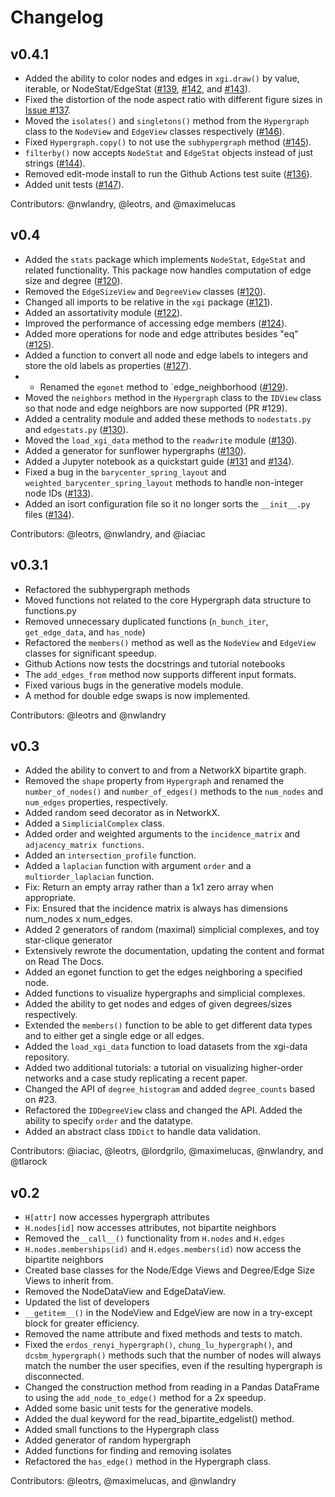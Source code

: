 # Changelog

## v0.4.1
* Added the ability to color nodes and edges in `xgi.draw()` by value, iterable, or NodeStat/EdgeStat ([#139](https://github.com/ComplexGroupInteractions/xgi/pull/139), [#142](https://github.com/ComplexGroupInteractions/xgi/pull/142), and [#143](https://github.com/ComplexGroupInteractions/xgi/pull/143)).
* Fixed the distortion of the node aspect ratio with different figure sizes in [Issue #137](https://github.com/ComplexGroupInteractions/xgi/issues/137).
* Moved the `isolates()` and `singletons()` method from the `Hypergraph` class to the `NodeView` and `EdgeView` classes respectively ([#146](https://github.com/ComplexGroupInteractions/xgi/pull/146)).
* Fixed `Hypergraph.copy()` to not use the `subhypergraph` method ([#145](https://github.com/ComplexGroupInteractions/xgi/pull/145)).
* `filterby()` now accepts `NodeStat` and `EdgeStat` objects instead of just strings ([#144](https://github.com/ComplexGroupInteractions/xgi/pull/144)).
* Removed edit-mode install to run the Github Actions test suite ([#136](https://github.com/ComplexGroupInteractions/xgi/pull/136)).
* Added unit tests ([#147](https://github.com/ComplexGroupInteractions/xgi/pull/147)).

Contributors: @nwlandry, @leotrs, and @maximelucas

## v0.4
* Added the `stats` package which implements `NodeStat`, `EdgeStat` and related functionality. This package now handles computation of edge size and degree ([#120](https://github.com/ComplexGroupInteractions/xgi/pull/120)).
* Removed the `EdgeSizeView` and `DegreeView` classes ([#120](https://github.com/ComplexGroupInteractions/xgi/pull/120)).
* Changed all imports to be relative in the `xgi` package ([#121](https://github.com/ComplexGroupInteractions/xgi/pull/121)).
* Added an assortativity module ([#122](https://github.com/ComplexGroupInteractions/xgi/pull/122)).
* Improved the performance of accessing edge members ([#124](https://github.com/ComplexGroupInteractions/xgi/pull/124)).
* Added more operations for node and edge attributes besides "eq" ([#125](https://github.com/ComplexGroupInteractions/xgi/pull/125)).
* Added a function to convert all node and edge labels to integers and store the old labels as properties ([#127](https://github.com/ComplexGroupInteractions/xgi/pull/127)).
* * Renamed the `egonet` method to `edge_neighborhood ([#129](https://github.com/ComplexGroupInteractions/xgi/pull/129)).
* Moved the `neighbors` method in the `Hypergraph` class to the `IDView` class so that node and edge neighbors are now supported (PR #129).
* Added a centrality module and added these methods to `nodestats.py` and `edgestats.py` ([#130](https://github.com/ComplexGroupInteractions/xgi/pull/130)).
* Moved the `load_xgi_data` method to the `readwrite` module ([#130](https://github.com/ComplexGroupInteractions/xgi/pull/130)).
* Added a generator for sunflower hypergraphs ([#130](https://github.com/ComplexGroupInteractions/xgi/pull/130)).
* Added a Jupyter notebook as a quickstart guide ([#131](https://github.com/ComplexGroupInteractions/xgi/pull/131) and [#134](https://github.com/ComplexGroupInteractions/xgi/pull/134)).
* Fixed a bug in the `barycenter_spring_layout` and `weighted_barycenter_spring_layout` methods to handle non-integer node IDs ([#133](https://github.com/ComplexGroupInteractions/xgi/pull/133)).
* Added an isort configuration file so it no longer sorts the `__init__.py` files ([#134](https://github.com/ComplexGroupInteractions/xgi/pull/134)).

Contributors: @leotrs, @nwlandry, and @iaciac

## v0.3.1
* Refactored the subhypergraph methods
* Moved functions not related to the core Hypergraph data structure to functions.py
* Removed unnecessary duplicated functions (`n_bunch_iter`, `get_edge_data`, and `has_node`)
* Refactored the `members()` method as well as the `NodeView` and `EdgeView` classes for significant speedup.
* Github Actions now tests the docstrings and tutorial notebooks
* The `add_edges_from` method now supports different input formats.
* Fixed various bugs in the generative models module.
* A method for double edge swaps is now implemented.

Contributors: @leotrs and @nwlandry

## v0.3
* Added the ability to convert to and from a NetworkX bipartite graph.
* Removed the `shape` property from `Hypergraph` and renamed the `number_of_nodes()` and `number_of_edges()` methods to the `num_nodes` and `num_edges` properties, respectively.
* Added random seed decorator as in NetworkX.
* Added a `SimplicialComplex` class.
* Added order and weighted arguments to the `incidence_matrix` and `adjacency_matrix functions`.
* Added an `intersection_profile` function.
* Added a `laplacian` function with argument `order` and a `multiorder_laplacian` function.
* Fix: Return an empty array rather than a 1x1 zero array when appropriate.
* Fix: Ensured that the incidence matrix is always has dimensions num_nodes x num_edges.
* Added 2 generators of random (maximal) simplicial complexes, and toy star-clique generator
* Extensively rewrote the documentation, updating the content and format on Read The Docs.
* Added an egonet function to get the edges neighboring a specified node.
* Added functions to visualize hypergraphs and simplicial complexes.
* Added the ability to get nodes and edges of given degrees/sizes respectively.
* Extended the `members()` function to be able to get different data types and to either get a single edge or all edges.
* Added the `load_xgi_data` function to load datasets from the xgi-data repository.
* Added two additional tutorials: a tutorial on visualizing higher-order networks and a case study replicating a recent paper.
* Changed the API of `degree_histogram` and added `degree_counts` based on #23.
* Refactored the `IDDegreeView` class and changed the API. Added the ability to specify `order` and the datatype.
* Added an abstract class `IDDict` to handle data validation.

Contributors: @iaciac, @leotrs, @lordgrilo, @maximelucas, @nwlandry, and @tlarock

## v0.2
* `H[attr]` now accesses hypergraph attributes
* `H.nodes[id]` now accesses attributes, not bipartite neighbors
* Removed the`__call__()` functionality from `H.nodes` and `H.edges`
* `H.nodes.memberships(id)` and `H.edges.members(id)` now access the bipartite neighbors
* Created base classes for the Node/Edge Views and Degree/Edge Size Views to inherit from.
* Removed the NodeDataView and EdgeDataView.
* Updated the list of developers
* `__getitem__()` in the NodeView and EdgeView are now in a try-except block for greater efficiency.
* Removed the name attribute and fixed methods and tests to match.
* Fixed the `erdos_renyi_hypergraph()`, `chung_lu_hypergraph()`, and `dcsbm_hypergraph()` methods such that the number of nodes will always match the number the user specifies, even if the resulting hypergraph is disconnected.
* Changed the construction method from reading in a Pandas DataFrame to using the `add_node_to_edge()` method for a 2x speedup.
* Added some basic unit tests for the generative models.
* Added the dual keyword for the read_bipartite_edgelist() method.
* Added small functions to the Hypergraph class
* Added generator of random hypergraph
* Added functions for finding and removing isolates
* Refactored the `has_edge()` method in the Hypergraph class.

Contributors: @leotrs, @maximelucas, and @nwlandry
